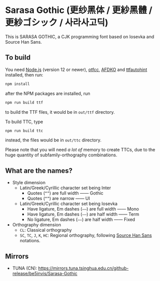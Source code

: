 # Sarasa Gothic (更纱黑体 / 更紗黑體 / 更紗ゴシック / 사라사고딕)

This is SARASA GOTHIC, a CJK programming font based on Iosevka and Source Han Sans.

## To build

You need [Node.js](https://nodejs.org/en/) (version 12 or newer), [otfcc](https://github.com/caryll/otfcc), [AFDKO](http://www.adobe.com/devnet/opentype/afdko.html) and [ttfautohint](https://www.freetype.org/ttfautohint) installed, then run:

```bash
npm install
```

after the NPM packages are installed, run

```bash
npm run build ttf
```

to build the TTF files, it would be in `out/ttf` directory.

To build TTC, type

```bash
npm run build ttc
```

instead, the files would be in `out/ttc` directory.

Please note that you will need *a lot of* memory to create TTCs, due to the huge quantity of subfamily-orthography combinations.

## What are the names?

- Style dimension
  - Latin/Greek/Cyrillic character set being Inter
    - Quotes (`“”`) are full width —— Gothic
    - Quotes (`“”`) are narrow —— UI
  - Latin/Greek/Cyrillic character set being Iosevka
    - Have ligature, Em dashes (`——`) are full width —— Mono
    - Have ligature, Em dashes (`——`) are half width —— Term
    - No ligature, Em dashes (`——`) are half width —— Fixed
- Orthography dimension
  - `CL`: Classical orthography
  - `SC`, `TC`, `J`, `K`, `HC`: Regional orthography, following [Source Han Sans](https://github.com/adobe-fonts/source-han-sans) notations.

## Mirrors

- TUNA (CN): https://mirrors.tuna.tsinghua.edu.cn/github-release/be5invis/Sarasa-Gothic
